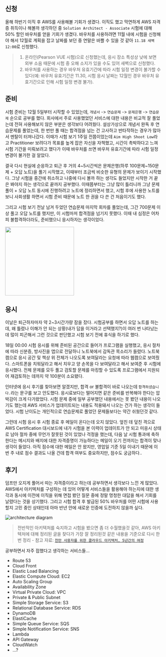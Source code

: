 ## 신청
올해 하반기 이직 후 AWS를 사용해볼 기회가 생겼다. 이직도 했고 막연하게 AWS 자격증 취득이나 해볼까 생각하던 중 `Solution Architect - Associate` 시험에 대해 50% 할인 바우처를 얻을 기회가 생겼다. 바우처를 사용하려면 11월 내에 시험을 신청해야 해서 12월로 계획을 잡고 날짜를 보던 중 연말은 바쁠 수 있을 것 같아 `11.18 새벽 12:00`로 신청했다.
> 1. 온라인(Pearson VUE 시험)으로 신청했는데, 응시 장소 특성상 낮에 보면 외부 소음 때문에 시험 중 오해 소지가 있을 수도 있어 새벽으로 신청했다.
> 2. 바우처를 사용하는 경우 바우처 유효기간에 따라 시험 일정 변경이 불가할 수 있다(예: 바우처 유효기간은 11.30, 시험 응시 날짜는 12월인 경우 바우처 유효기간으로 인해 시험 일정 변경 불가).

## 준비
시험 준비는 12월 5일부터 시작할 수 있었는데, `개념서` -> `연습문제` -> `문제은행` -> `연습문제` 순으로 공부를 했다. 회사에서 주로 사용했었던 서비스에 대한 내용은 비교적 잘 풀었는데 전혀 사용해보지 않은 부분은 생각보다 어려웠다. 설상가상으로 개념서 완독 후 연습문제를 풀었는데, 한 번만 풀 때는 합격점을 넘는 건 고사하고 반타작하는 경우가 많아서 멘탈이 터져나갔다. 이때가 시험 보기 1주일 전쯤이었는데 `Aim High Shoot Low`라고 Practitioner 보려다가 목표를 높게 잡은 자신을 자책했고, 시간이 촉박하다고 느껴 시험 기간을 미뤄보려고 했다가 이때 바우처를 쓰면 바우처 유효기간에 따라 시험 일정 변경이 불가한 걸 알았다.

결국 다시 현실에 순응하고 퇴근 후 거의 4~5시간씩은 문제은행(하루 100문제~150문제 + 오답 노트)을 풀기 시작했고, 이때부터 조금씩 비슷한 유형의 문제가 보이기 시작했다. 그냥 시험을 중간에 취소하고 나중에 다시 볼까 하는 생각도 들었지만 시작한 거 끝은 봐야지 하는 생각으로 끝까지 공부했다. 이때쯤부터는 그냥 많이 틀리니까 그냥 문제 풀이 + 오답 노트 동시에 진행하려고 노트에 정리하면서 했고, 시험 후에 사용한 노트를 보니 사회생활 하면서 시험 준비 때문에 노트 한 권을 다 쓴 건 처음이기도 했다.

그리고 시험 보기 전날 남겨 두었던 연습문제 마지막 회차를 풀었는데, 그간 700문제 이상 풀고 오답 노트를 했지만, 이 시험마저 합격점을 넘기지 못했다. 이때 내 심정은 어차피 불합격하더라도, 준비했으니 응시하자는 생각이었다.

<img src="https://user-images.githubusercontent.com/6668548/147077496-ee233831-e260-46ce-aeb0-c1dafb0880ca.png" width="222" height="222">

## 응시
이날은 퇴근하자마자 약 2~3시간가량 잠을 잤다. 시험공부를 하면서 오답 노트를 하는데, 왜 틀렸나 이해가 안 되는 상황(내가 답을 이거라고 선택했지?)이 여러 번 나타났는데 많이 피곤해서 그런 것으로 판단했고 시험 보기 전에 휴식을 하기로 했다.

18일 00:00 시험 응시를 위해 준비된 공간으로 들어가 프로그램을 실행했고, 응시 절차에 따라 신분증, 방사진을 앱으로 전달하니 노트북에서 감독관 목소리가 들렸다. 노트북 캠으로 응시 공간 및 책상 위 전체가 나오도록 보여달라는 요청에 따라 웹캠으로 보여줬다. 스마트폰을 치워달라고 해서 치우고 양 손목을 다 보여달라고 해서 보여준 후 시험에 응시했다. 전체 문제를 모두 풀고 검토할 문제를 마킹할 수 있도록 프로그램에서 지원되어 재검토하는 데까지 약 100분이 소요됐다.

인터넷에 응시 후기를 찾아보면 알겠지만, 합격 or 불합격이 바로 나오는데 `합격하셨습니다.`라는 문구를 보고 안도했다. 응시료보다는 떨어지면 같은 준비를 반복해야 한다는 압박감이 크게 다가왔었다. 시험 문제 중에 일부 공부했던 내용에서는 못 봤던 내용이 나오기도 했는데 AWS 서비스가 업데이트되는 내용도 적용돼서 나오는 건가 하는 생각이 들었다. 시험 난이도는 개인적으로 연습문제로 풀었던 문제들보다는 약간 쉬웠던것 같다.

그런데 시험 응시 후 시험 종료 후 메일이 온다는데 오지 않았다. 엎친 데 덮친 격으로 AWS Certification 대시보드에 내가 시험을 본 이력이 업데이트가 안 되고 미응시 상태로 남아 절차 중에 무언가 잘못된 것이 있었나  걱정을 했는데, 다음 날 시험 통과에 축하 한다는 메시지와 배지에 대한 자격증명이 가능하다는 메일이 오기 전까지는 합격이 맞나 생각이 들었다. 아직 점수에 대한 메일은 안 왔지만, 영업일 기준 5일 이내기 때문에 이번 주 내로 점수 결과도 나올 건데 합격 여부도 중요하지만, 점수도 궁금하다..

## 후기
덤프만 오지게 풀어서 따는 자격증이라고 하는데 공부하면서 생각보다 느낀 게 많았다. AWS에서 아키텍처를 구성하는 데 있어 어떻게 서비스들을 활용해야 하는지에 대한 생각과 동시에 이전에 이직을 위해 면접 봤던 질문 중에 정말 멍청한 대답을 해서 기회를 날렸다는 것을 상기했다. 그리고 시험 합격 후 발급된 50% 바우처를 어떤 시험에 사용할지 고민 중인 상태인데 아마 반년 안에 새로운 인증에 도전하지 않을까 싶다. 

![architecture diagram](https://user-images.githubusercontent.com/6668548/147235381-d1fef1b1-3c73-41d1-9d4c-13cc71f20454.png)
> 전반적인 아키텍처를 숙지하고 시험을 봤으면 좀 더 수월했을것 같아, AWS 아키텍처에 대해 정리된 글을 찾다가 가장 잘 정리된것 같은 내용을 기준으로 다시 한번 정리 - 참고 자료: [`천만 사용자를 위한 클라우드 아키텍처, 5년간의 여정`](https://aws.amazon.com/ko/blogs/korea/5-years-scalling-up-to-10-million-users/)

공부하면서 자주 접했다고 생각하는 서비스들... 
* Route 53
* Cloud Front
* Elastic Load Balancing
* Elastic Compute Cloud: EC2
* Auto Scaling Group
* Availability Zone
* Virtual Private Cloud: VPC
* Private & Public Subnet
* Simple Storage Service: S3
* Relational Database Service: RDS
* DynamoDB
* ElastiCache
* Simple Queue Service: SQS
* Simple Notification Service: SNS
* Lambda
* API Gateway
* CloudWatch
* ...?
